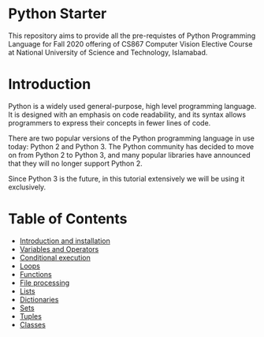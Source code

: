 # Python Starter
This repository aims to provide all the pre-requistes of Python Programming Language for Fall 2020 offering of CS867 Computer Vision Elective Course at National University of Science and Technology, Islamabad.

# Introduction
Python is a widely used general-purpose, high level programming language. It is designed with an emphasis on code readability, and its syntax allows programmers to express their concepts in fewer lines of code.

There are two popular versions of the Python programming language in use today: Python 2 and Python 3. The Python community has decided to move on from Python 2 to Python 3, and many popular libraries have announced that they will no longer support Python 2.

Since Python 3 is the future, in this tutorial extensively we will be using it exclusively.

# Table of Contents
- [Introduction and installation](././01%20-%20Introduction%20and%20Installation/installation.ipynb)
- [Variables and Operators](././02%20-%20Variables%20and%20Operators/Variables%20and%20Operators.ipynb)
- [Conditional execution](././03%20-%20Conditional%20exection/Conditional%20executions.ipynb)
- [Loops](././04%20-%20Loops/Loops.ipynb)
- [Functions](././05%20-%20Functions/Functions.ipynb)
- [File processing](././06%20-%20File%20Processing/File%20Processing.ipynb)
- [Lists](././07%20-%20Lists/Lists.ipynb)
- [Dictionaries](././08%20-%20Dictionaries/Dictionaries.ipynb)
- [Sets](././09%20-%20Sets/Sets.ipynb)
- [Tuples](././10%20-%20Tuples/Tuples.ipynb)
- [Classes](././11%20-%20Classes/Classes.ipynb)
